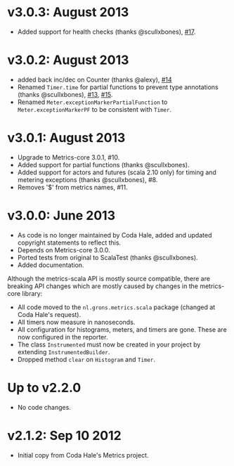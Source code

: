 v3.0.3: August 2013
===================

* Added support for health checks (thanks @scullxbones), [#17](/erikvanoosten/metrics-scala/issue/17).

v3.0.2: August 2013
===================

* added back inc/dec on Counter (thanks @alexy), [#14](/erikvanoosten/metrics-scala/issue/14)
* Renamed `Timer.time` for partial functions to prevent type annotations (thanks @scullxbones), [#13](/erikvanoosten/metrics-scala/issue/13), [#15](https://github.com/erikvanoosten/metrics-scala/issue/15).
* Renamed `Meter.exceptionMarkerPartialFunction` to `Meter.exceptionMarkerPF` to be consistent with `Timer`.

v3.0.1: August 2013
===================

* Upgrade to Metrics-core 3.0.1, #10.
* Added support for partial functions (thanks @scullxbones).
* Added support for actors and futures (scala 2.10 only) for timing and metering exceptions (thanks @scullxbones), #8.
* Removes '$' from metrics names, #11.


v3.0.0: June 2013
=================

* As code is no longer maintained by Coda Hale, added and updated copyright statements to reflect this.
* Depends on Metrics-core 3.0.0.
* Ported tests from original to ScalaTest (thanks @scullxbones).
* Added documentation.

Although the metrics-scala API is mostly source compatible, there are breaking API changes
which are mostly caused by changes in the metrics-core library:

* All code moved to the `nl.grons.metrics.scala` package (changed at Coda Hale's request).
* All timers now measure in nanoseconds.
* All configuration for histograms, meters, and timers are gone. These are now configured in the reporter.
* The class `Instrumented` must now be created in your project by extending `InstrumentedBuilder`.
* Dropped method `clear` on `Histogram` and `Timer`.

Up to v2.2.0
============

* No code changes.


v2.1.2: Sep 10 2012
===================

* Initial copy from Coda Hale's Metrics project.

